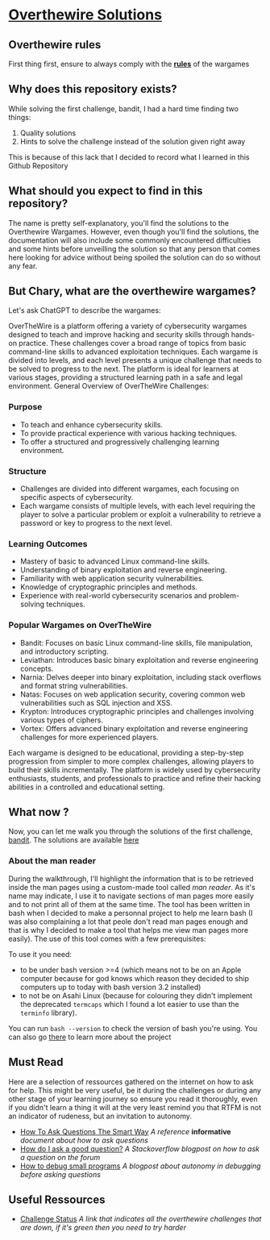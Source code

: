 # [Overthewire Solutions](https://overthewire.org/wargames/)

## Overthewire rules

First thing first, ensure to always comply with the [**rules**](https://overthewire.org/rules/) of the wargames

## Why does this repository exists?

While solving the first challenge, bandit, I had a hard time finding two things:

1.	Quality solutions
2.	Hints to solve the challenge instead of the solution given right away

This is because of this lack that I decided to record what I learned in this Github Repository

## What should you expect to find in this repository?

The name is pretty self-explanatory, you'll find the solutions to the Overthewire Wargames.
However, even though you'll find the solutions, the documentation will also include some commonly 
encountered difficulties and some hints before unveilling the solution so that any person that comes 
here looking for advice without being spoiled the solution can do so without any fear.

## But Chary, what are the overthewire wargames?

Let's ask ChatGPT to describe the wargames:

OverTheWire is a platform offering a variety of cybersecurity wargames designed to teach and improve hacking and security skills through hands-on practice. These challenges cover a broad range of topics from basic command-line skills to advanced exploitation techniques. Each wargame is divided into levels, and each level presents a unique challenge that needs to be solved to progress to the next. The platform is ideal for learners at various stages, providing a structured learning path in a safe and legal environment.
General Overview of OverTheWire Challenges:

### Purpose
-	To teach and enhance cybersecurity skills.
-	To provide practical experience with various hacking techniques.
-	To offer a structured and progressively challenging learning environment.

### Structure
-	Challenges are divided into different wargames, each focusing on specific aspects of cybersecurity.
-	Each wargame consists of multiple levels, with each level requiring the player to solve a particular problem or exploit a vulnerability to retrieve a password or key to progress to the next level.

### Learning Outcomes
-	Mastery of basic to advanced Linux command-line skills.
-	Understanding of binary exploitation and reverse engineering.
-	Familiarity with web application security vulnerabilities.
-	Knowledge of cryptographic principles and methods.
-	Experience with real-world cybersecurity scenarios and problem-solving techniques.

### Popular Wargames on OverTheWire
-	Bandit: Focuses on basic Linux command-line skills, file manipulation, and introductory scripting.
-	Leviathan: Introduces basic binary exploitation and reverse engineering concepts.
-	Narnia: Delves deeper into binary exploitation, including stack overflows and format string vulnerabilities.
-	Natas: Focuses on web application security, covering common web vulnerabilities such as SQL injection and XSS.
-	Krypton: Introduces cryptographic principles and challenges involving various types of ciphers.
-	Vortex: Offers advanced binary exploitation and reverse engineering challenges for more experienced players.

Each wargame is designed to be educational, providing a step-by-step progression from simpler to more complex challenges, allowing players to build their skills incrementally. The platform is widely used by cybersecurity enthusiasts, students, and professionals to practice and refine their hacking abilities in a controlled and educational setting.


## What now ?

Now, you can let me walk you through the solutions of the first challenge, [bandit](https://overthewire.org/wargames/bandit/).
The solutions are available [here](/bandit/README.md)

### About the man reader

During the walkthrough, I'll highlight the information that is to be retrieved inside the man pages using a custom-made tool called *man reader*. As it's name may indicate, I use it to navigate sections of man pages more easily and to not print all of them at the same time. The tool has been written in bash when I decided to make a personnal project to help me learn bash (I was also complaining a lot that peole don't read man pages enough and that is why I decided to make a tool that helps me view man pages more easily). The use of this tool comes with a few prerequisites:

To use it you need:
-	to be under bash version >=4 (which means not to be on an Apple computer because for god knows which reason they decided to ship computers up to today with bash version 3.2 installed)
-	to not be on Asahi Linux (because for colouring they didn't implement the deprecated `termcaps` which I found a lot easier to use than the `terminfo` library).

You can run `bash --version` to check  the version of bash you're using.
You can also go [there](https://github.com/Charystag/man_reader.git) to learn more about the project

## Must Read

Here are a selection of ressources gathered on the internet on how to ask for help. This might be very useful, be it during the challenges or during any other stage of your learning journey so ensure you read it thoroughly, even if you didn't learn a thing it will at the very least remind you that RTFM is not an indicator of rudeness, but an invitation to autonomy.

- [How To Ask Questions The Smart Way](http://catb.org/~esr/faqs/smart-questions.html) *A reference* **informative** *document about how to ask questions*
- [How do I ask a good question?](https://stackoverflow.com/help/how-to-ask) *A Stackoverflow blogpost on how to ask a question on the forum*
- [How to debug small programs](https://ericlippert.com/2014/03/05/how-to-debug-small-programs/) *A blogpost about autonomy in debugging before asking questions*

## Useful Ressources

- [Challenge Status](https://status.overthewire.org/) *A link that indicates all the overthewire challenges that are down, if it's green then you need to try harder*
